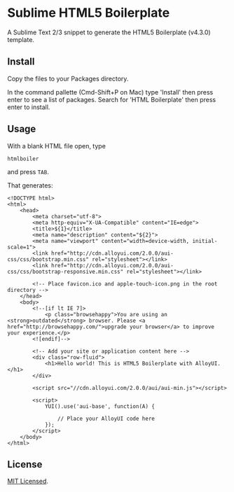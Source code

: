 # Sublime HTML5 Boilerplate

A Sublime Text 2/3 snippet to generate the HTML5 Boilerplate (v4.3.0) template.

## Install

Copy the files to your Packages directory.

In the command pallette (Cmd-Shift+P on Mac) type 'Install' then press enter to see a list of packages. Search for 'HTML Boilerplate' then press enter to install.

## Usage

With a blank HTML file open, type

    htmlboiler

and press `TAB`.

That generates:

    <!DOCTYPE html>
    <html>
        <head>
            <meta charset="utf-8">
            <meta http-equiv="X-UA-Compatible" content="IE=edge">
            <title>${1}</title>
            <meta name="description" content="${2}">
            <meta name="viewport" content="width=device-width, initial-scale=1">
            <link href="http://cdn.alloyui.com/2.0.0/aui-css/css/bootstrap.min.css" rel="stylesheet"></link>
            <link href="http://cdn.alloyui.com/2.0.0/aui-css/css/bootstrap-responsive.min.css" rel="stylesheet"></link>

            <!-- Place favicon.ico and apple-touch-icon.png in the root directory -->
        </head>
        <body>
            <!--[if lt IE 7]>
                <p class="browsehappy">You are using an <strong>outdated</strong> browser. Please <a href="http://browsehappy.com/">upgrade your browser</a> to improve your experience.</p>
            <![endif]-->

            <!-- Add your site or application content here -->
            <div class="row-fluid">
                <h1>Hello world! This is HTML5 Boilerplate with AlloyUI.</h1>
            </div>

            <script src="//cdn.alloyui.com/2.0.0/aui/aui-min.js"></script>

            <script>
                YUI().use('aui-base', function(A) {

                    // Place your AlloyUI code here
                });
            </script>
        </body>
    </html>

## License

[MIT Licensed](http://sloria.mit-license.org/).